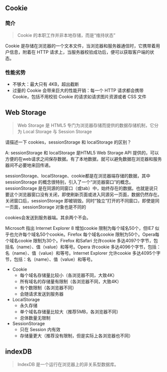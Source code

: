 ## Cookie

### 简介

> Cookie 的本职工作并非本地存储，而是“维持状态”

Cookie 是存储在浏览器的一个文本文件，当浏览器和服务器通信时，它携带着用户信息，附着在 HTTP 请求上，当服务器校验成功后，便可以获取客户端的状态。

### 性能劣势

- 不够大：最大只有 4KB，超出截断
- 过量的 Cookie 会带来巨大的性能开销：每一个 HTTP 请求都会携带 Cookie，包括不用校验 Cookie 的请求如请求图片资源或者 CSS 文件

## Web Storage

> Web Storage 是 HTML5 专门为浏览器存储而提供的数据存储机制，它分为 Local Storage 与 Session Storage



请描述一下 cookies，sessionStorage 和 localStorage 的区别？

A: sessionStorage 和 localStorage 是HTML5 Web Storage API 提供的，可以方便的在web请求之间保存数据。有了本地数据，就可以避免数据在浏览器和服务器间不必要地来回传递。

sessionStorage、localStorage、cookie都是在浏览器端存储的数据，其中sessionStorage 的概念很特别，引入了一个“浏览器窗口”的概念。sessionStorage 是在同源的同窗口（或tab）中，始终存在的数据。也就是说只要这个浏览器窗口没有关闭，即使刷新页面或进入同源另一页面，数据仍然存在。关闭窗口后，sessionStorage 即被销毁。同时“独立”打开的不同窗口，即使是同一页面，sessionStorage 对象也是不同的

cookies会发送到服务器端。其余两个不会。

Microsoft 指出 Internet Explorer 8 增加cookie 限制为每个域名50个，但IE7 似乎也允许每个域名50个cookie。Firefox 每个域名cookie 限制为50个。Opera每个域名cookie 限制为30个。Firefox 和Safari 允许cookie 多达4097个字节，包括名（name）、值（value）和等号。Opera 许cookie 多达4096个字节，包括：名（name）、值（value）和等号。Internet Explorer 允许cookie 多达4095个字节，包括：名（name）、值（value）和等号。

- Cookie
  - 每个域名存储量比较小（各浏览器不同，大致4K）
  - 所有域名的存储量有限制（各浏览器不同，大致4K）
  - 有个数限制（各浏览器不同）
  - 会随请求发送到服务器
- LocalStorage
  - 永久存储
  - 单个域名存储量比较大（推荐5MB，各浏览器不同）
  - 总体数量无限制
- SessionStorage
  - 只在 Session 内有效
  - 存储量更大（推荐没有限制，但是实际上各浏览器也不同）

## indexDB

> IndexDB 是一个运行在浏览器上的非关系型数据库。